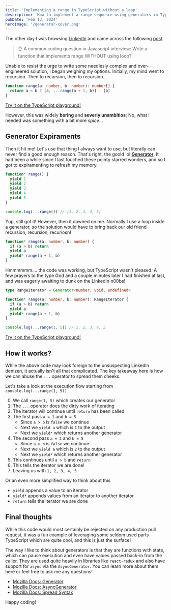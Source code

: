 ```yaml
---
title: 'Implementing a range in TypeScript without a loop'
description: 'How to implement a range sequence using generators in TypeScript for fun!'
pubDate: 'Feb 13, 2024'
heroImage: '/generator-cover.png'
---
```


The other day I was browsing [LinkedIn](https://www.linkedin.com/in/colin-teahan/) and came across the following [post](https://www.linkedin.com/feed/update/urn:li:activity:7163364024087220224?utm_source=share&utm_medium=member_desktop)

> 👌 A common coding question in Javascript interview: Write a function that implements range WITHOUT using loop?

Unable to resist the urge to write some needlesly complex and over-engineered solution, I began weighing my options. Initially, my mind went to recursion. Then to recursion, then to recursion...

```ts
function range(a: number, b: number): number[] {
  return a < b ? [a, ...range(a + 1, b)] : [b]
}
```

[Try it on the TypeScript playground!](https://www.typescriptlang.org/play?module=1#code/GYVwdgxgLglg9mABAJwIZgOYFMAUqBciYIAtgEZbIA0iZhx5lAlPaRcgNoC6iA3gFCIUWKCGRJUiADy1EAfkQdUNAHRq0mXJIDUiAIw0yTHoQ5ku-AL79+AeluIsAD1QkADgBssiEAGdU2PwQCL5wXioecBg4Gtg4BvoADExMQA)

However, this was widely **boring** and **severly unambitios**; No, what I needed was something with a bit more *spice*...

## Generator Expiraments

Then it hit me! Let's use that thing I always want to use, but literally can never find a good enough reason. That's right, the goold 'ol **[Generator](https://developer.mozilla.org/en-US/docs/Web/JavaScript/Reference/Global_Objects/Generator)**. It had been a while since I last touched these pointy starred wonders, and so I got to expiramenting to refresh my memory.

```ts
function* range() {
  yield 1
  yield 2
  yield 3
  yield 4
  yield 5
}

console.log(...range()) // [1, 2, 3, 4, 5]
```

Yup, still got it! However, then it dawned on me. Normally I use a loop inside a generator, so the solution would have to bring back our old friend recursion, recursion, recuriosn!

```ts
function* range(a: number, b: number) {
  if (a > b) return
  yield a
  yield* range(a + 1, b)
}
```

Hmmmmmm.... the code was working, but TypeScript wasn't pleased. A few prayers to the type God and a couple minutes later I had finished at last, and was eagerly awaiting to dunk on the LinkedIn n00bs!

```ts
type RangeIterator = Generator<number, void, undefined>

function* range(a: number, b: number): RangeIterator {
  if (a > b) return
  yield a
  yield* range(a + 1, b)
}

console.log(...range(1, 5)) // 1, 2, 3, 4, 5
```

[Try it on the TypeScript playground!](https://www.typescriptlang.org/play?module=1&ssl=10&ssc=29&pln=2&pc=1#code/FAFwngDgpgBASgQwHYHMoEkRQE4JAe2xgF4YBxKJHPQgHiQFcBbAIxwBoYA3fASwBNODJPygAzXlX4A+YMDHCAxiF74kAKhi5UUABQIAXDEasOMFkZNtsASiOIdmagSIBvYDBi8xMfTGnmNlpQIAzYSB4wYLxQADb8MAiR0XH8mtpougDUWQicLDbAAL5yimoAzvixUAB0sfgoujXNGXoAjJxtAAw2NkA)

## How it works?

While the above code may look foreign to the unsuspecting LinkedIn denizen, it actually isn't all that complicated. The key takeaway here is how we can abuse the `...` operator to spread them cheeks.

Let's take a look at the execution flow starting from `console.log(...range(1, 5))`

0. We call `range(1, 5)` which creates our generator
1. The `...` operator does the dirty work of iterating
2. The iterator will continue until `return` has been called
3. The first pass `a = 1` and `b = 5`
   - Since `a > b` is `false` we continue
   - Next we `yield a` which is `1` to the output
   - Next we `yield*` which returns another generator
4. The second pass `a = 2` and `b = 5`
   - Since `a > b` is `false` we continue
   - Next we `yield a` which is `2` to the output
   - Next we `yield*` which returns another generator
4. This continues until `a > b` and `return`
5. This tells the iterator we are done!
6. Leaving us with `1, 2, 3, 4, 5`

Or an even more simplified way to think about this

- `yield` appends a value to an iterator
- `yield*` appends values from an iterator to another iterator
- `return` tells the iterator we are done

## Final thoughts

While this code would most certainly be rejected on any production pull request, it was a fun example of leveraging some seldom used parts TypeScript which are quite cool, and this is just the surface!

The way I like to think about generators is that they are functions with state, which can pause execution and even have values passed back-in from the caller. They are used quite heavily in libraries like `react-redux` and also have support for `async` via the `AsyncGenerator`. You can learn more about them here or feel free to ask me any questions!

- [Mozilla Docs: Generator](https://developer.mozilla.org/en-US/docs/Web/JavaScript/Reference/Global_Objects/Generator)
- [Mozilla Docs: AsyncGenerator](https://developer.mozilla.org/en-US/docs/Web/JavaScript/Reference/Global_Objects/AsyncGenerator)
- [Mozilla Docs: Spread Syntax](https://developer.mozilla.org/en-US/docs/Web/JavaScript/Reference/Operators/Spread_syntax)

Happy coding!
